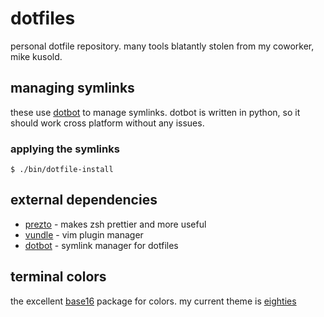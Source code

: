 # dotfiles
personal dotfile repository. many tools blatantly stolen from my coworker, mike kusold. 

## managing symlinks
these use [dotbot](https://github.com/anishathalye/dotbot) to manage symlinks. dotbot is written in python, so it should work cross platform without any issues.

### applying the symlinks
`$ ./bin/dotfile-install`

## external dependencies
* [prezto](https://github.com/sorin-ionescu/prezto) - makes zsh prettier and more useful
* [vundle](https://github.com/gmarik/Vundle.vim) - vim plugin manager
* [dotbot](https://github.com/anishathalye/dotbot) - symlink manager for dotfiles

## terminal colors
the excellent [base16](https://github.com/chriskempson/base16) package for colors. my current theme is [eighties](http://chriskempson.github.io/base16/#eighties)
